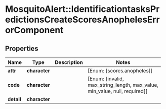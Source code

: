 # MosquitoAlert::IdentificationtasksPredictionsCreateScoresAnophelesErrorComponent


## Properties
Name | Type | Description | Notes
------------ | ------------- | ------------- | -------------
**attr** | **character** |  | [Enum: [scores.anopheles]] 
**code** | **character** |  | [Enum: [invalid, max_string_length, max_value, min_value, null, required]] 
**detail** | **character** |  | 


